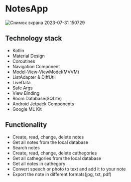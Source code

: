 # NotesApp
![Снимок экрана 2023-07-31 150729](https://github.com/karina-samsonova/NotesApp/assets/77845647/486986b1-3b49-46cb-8154-ef31fc117aac)
## Technology stack
* Kotlin
* Material Design
* Coroutines
* Navigation Component
* Model-View-ViewModel(MVVM)
* ListAdapter & DiffUtil
* LiveData
* Safe Args
* View Binding
* Room Database(SQLite)
* Android Jetpack Components
* Google ML Kit

## Functionality
* Create, read, change, delete notes
* Get all notes from the local database
* Search notes
* Create, read, change, delete cathegories
* Get all cathegories from the local database
* Get all notes in cathegory
* Convert speech or photo to text and add it to your note
* Export the note in different formats(jpg, txt, pdf)
